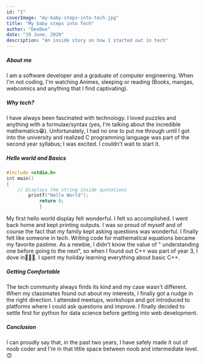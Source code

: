 ```yaml
---
id: "1"
coverImage: "my-baby-steps-into-tech.jpg"
title: "My baby steps into Tech"
author: "DeeDee"
date: "19 June, 2020"
description: "An inside story on how I started out in tech"
---
```


##### About me

I am a software developer and a graduate of computer engineering. When I'm not coding, I'm watching Animes, sleeping or reading (Books, mangas, webcomics and anything that I find captivating).

##### Why tech?

I have always been fascinated with technology. I loved puzzles and anything with a formulae/syntax (yes, I'm talking about the incredible mathematics😁). Unfortunately, I had no one to put me through until I got into the university and realized C programming language was part of the second year syllabus; I was excited. I couldn't wait to start it.

##### Hello world and Basics

```c++
#include <stdio.h>
int main()
{
    // Displays the string inside quotations
        printf("Hello World");
            return 0;
            }
```

My first hello world display felt wonderful. I felt so accomplished. I went back home and kept printing outputs. I was so proud of myself and of course the fact that my family kept asking questions was wonderful. I finally felt like someone in tech. Writing code for mathematical equations became my favorite pastime. As a newbie, I didn't know the value of " understanding one before going to the next", so when I found out C++ was part of year 3, I dove in🤦🏽‍♀️. I spent my holiday learning everything about basic C++.

##### Getting Comfortable

The tech community always finds its kind and my case wasn't different. When my classmates found out about my interests, I finally got a nudge in the right direction. I attended meetups, workshops and got introduced to platforms where I could ask questions and improve. I finally decided to settle first for python for data science before getting into web development.

##### Conclusion

I can proudly say that, in the past two years, I have safely made it out of noob coder and I'm in that little space between noob and intermediate level.😊
